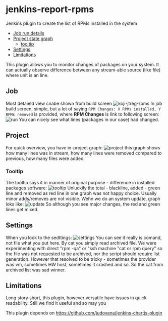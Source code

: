 # jenkins-report-rpms
Jenkins plugin to create the list of RPMs installed in the system

* [Job run details](#job)
* [Project state graph](#project)
    * [tooltip](#tooltip)
* [Settings](#settings)
* [Limitations](#limitations)
    
This plugin allows you to monitor changes of packages on your system. It can actually observe difference between any stream-able source (like file) where unit is an line.

## Job
Most detaield view cnabe shown from build screen
![koji-jtreg-rpms](https://user-images.githubusercontent.com/2904395/43510354-a8f3e86c-9575-11e8-9318-c3516d65a876.png)
 In job build screen, simple, but a lot of saying  ```RPM Changes: X RPMs installed, Y RPMs removed``` is provided, where **RPM Changes** is link to following screen:
![run](https://user-images.githubusercontent.com/2904395/43015810-eb0c74fe-8c50-11e8-8420-ec3fb8df6037.png)
You can nicely see what lines (packages in our case)  had changed.

## Project
For quick overview, you have in-project graph:
![project](https://user-images.githubusercontent.com/2904395/43015811-eb2dc942-8c50-11e8-9bd7-56e71254c7f0.png)
this graph shows  how many lines was in stream, how many lines were removed compared to previous,  how many files were added.

### Tooltip
The tooltip says it in manner of original purpose - difference in installed packages software:
![tooltip](https://user-images.githubusercontent.com/2904395/43015812-eb4dbe50-8c50-11e8-81fa-b22cc9d0458c.png)
Unluckily the total - blackline, added - green line and removed as red line in one graph was not happy choice. Usually minor adds/removes are not visible. Wehn we do an system update, graph loks like:
![update](https://user-images.githubusercontent.com/2904395/43122742-61016178-8f22-11e8-8817-28d6da1dc57e.png)
So although you see major changes, the red and green lines get mixed.

## Settings
When you look to the sedttings:
![settings](https://user-images.githubusercontent.com/2904395/43122741-60e40448-8f22-11e8-84c2-de47d9c8e4be.png)
You can see it really is comand, not file what you put here. By cat you simply read archived file. We were experimenting with direct "rpm -qa"  or "ssh machine "cat or rpm query" so the file was not requested to be archived, nor the script should require list generation. However that resolved to be tricky - sometimes the provider was vm, sometimes HW host, sometimes it crashed and so. So the cat from archived list was sad winner.

## Limitations
Long story short, this plugin, however versatile have issues in quick readability. Still we find it useful and so may you

This plugin depends on https://github.com/judovana/jenkins-chartjs-plugin
